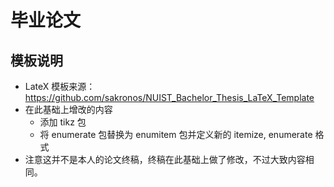 # 毕业论文
## 模板说明

- LateX 模板来源： https://github.com/sakronos/NUIST_Bachelor_Thesis_LaTeX_Template
- 在此基础上增改的内容
  - 添加 tikz 包
  - 将 enumerate 包替换为 enumitem 包并定义新的 itemize, enumerate 格式
- 注意这并不是本人的论文终稿，终稿在此基础上做了修改，不过大致内容相同。